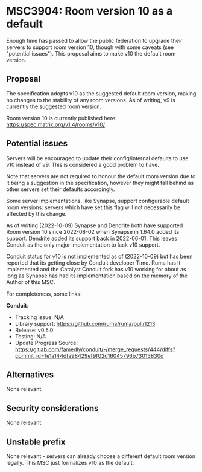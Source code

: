 # MSC3904: Room version 10 as a default

Enough time has passed to allow the public federation to upgrade their servers to support room
version 10, though with some caveats (see "potential issues"). This proposal aims to make v10 the
default room version.

## Proposal

The specification adopts v10 as the suggested default room version, making no changes to the stability
of any room versions. As of writing, v9 is currently the suggested room version.

Room version 10 is currently published here: https://spec.matrix.org/v1.4/rooms/v10/

## Potential issues

Servers will be encouraged to update their config/internal defaults to use v10 instead of v9. This
is considered a good problem to have.

Note that servers are not required to honour the default room version due to it being a suggestion
in the specification, however they might fall behind as other servers set their defaults accordingly.

Some server implementations, like Synapse, support configurable default room versions: servers which
have set this flag will not necessarily be affected by this change.

As of writing (2022-10-09) Synapse and Dendrite both have supported Room version 10 since 2022-08-02
when Synapse in 1.64.0 added its support. Dendrite added its support back in 2022-06-01. This leaves
Conduit as the only major implementation to lack v10 support. 

Conduit status for v10 is not implemented as of (2022-10-09) but has been reported that its getting close
by Conduit developer Timo. Ruma has it implemented and the Catalyst Conduit fork has v10 working 
for about as long as Synapse has had its implementation based on the memory of the Author of this MSC.

For completeness, some links:

**Conduit**:

* Tracking issue: N/A
* Library support: https://github.com/ruma/ruma/pull/1213
* Release: v0.5.0
* Testing: N/A
* Update Progress Source: https://gitlab.com/famedly/conduit/-/merge_requests/444/diffs?commit_id=1e1a144dfa98429ef9f02d16045796b73013830d

## Alternatives

None relevant.

## Security considerations

None relevant.

## Unstable prefix

None relevant - servers can already choose a different default room version legally. This MSC
just formalizes v10 as the default.
